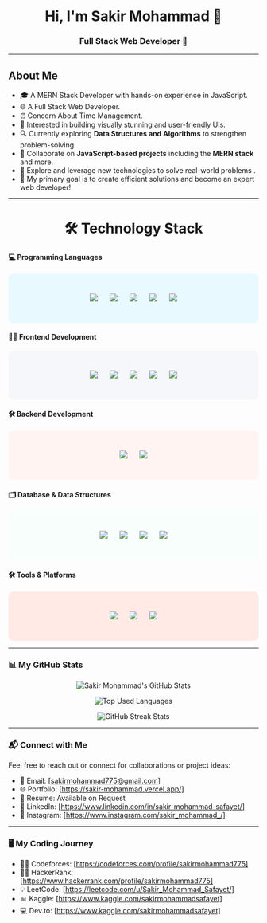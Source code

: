 <!-- Header -->
<div><h1 align="center">Hi, I'm Sakir Mohammad 👋</h1>
<h3 align="center">Full Stack Web Developer 🚀</h3>
</div>

---

## About Me 

- 🎓 A MERN Stack Developer with hands-on experience in JavaScript.   
- 🌐 A Full Stack Web Developer.
- ⏰ Concern About Time Management.
- 🎨 Interested in building visually stunning and user-friendly UIs.  
- 🔍 Currently exploring **Data Structures and Algorithms** to strengthen problem-solving.  
- 🤝 Collaborate on **JavaScript-based projects** including the **MERN stack** and more.
- 🌟 Explore and leverage new technologies to solve real-world problems .
-  💼 My primary goal is to create efficient solutions and become an expert web developer!
  

---

<h1 align="center"> 🛠️ Technology Stack </h1>  

#### 💻 **Programming Languages**  
<div align="center" style="background-color:#e8f9ff;padding:30px;border-radius:10px;">  
  <img src="https://img.shields.io/badge/C%20-%2300599C.svg?style=for-the-badge&logo=c&logoColor=white" style="margin:10px;" />  
  <img src="https://img.shields.io/badge/C++%20-%2300599C.svg?style=for-the-badge&logo=c%2B%2B&logoColor=white" style="margin:10px;" />  
  <img src="https://img.shields.io/badge/JavaScript-%23F7DF1E.svg?style=for-the-badge&logo=javascript&logoColor=black" style="margin:10px;" />  
  <img src="https://img.shields.io/badge/TypeScript-%233178C6.svg?style=for-the-badge&logo=typescript&logoColor=white" style="margin:10px;" />  
  <img src="https://img.shields.io/badge/Python-%233776AB.svg?style=for-the-badge&logo=python&logoColor=white" style="margin:10px;" />  
</div>  


#### 👨‍🎨 **Frontend Development**  
<div align="center" style="background-color:#f5f7fa;padding:30px;border-radius:10px;">  
  <img src="https://img.shields.io/badge/HTML5-%23E34F26.svg?style=for-the-badge&logo=html5&logoColor=white" style="margin:10px;" />  
  <img src="https://img.shields.io/badge/CSS3-%231572B6.svg?style=for-the-badge&logo=css3&logoColor=white" style="margin:10px;" />  
  <img src="https://img.shields.io/badge/Bootstrap-%23563D7C.svg?style=for-the-badge&logo=bootstrap&logoColor=white" style="margin:10px;" />  
  <img src="https://img.shields.io/badge/TailwindCSS-%2338B2AC.svg?style=for-the-badge&logo=tailwind-css&logoColor=white" style="margin:10px;" />  
  <img src="https://img.shields.io/badge/ReactJS-%2361DAFB.svg?style=for-the-badge&logo=react&logoColor=black" style="margin:10px;" />  
</div>  

#### 🛠️ **Backend Development**  
<div align="center" style="background-color:#fff4f2;padding:30px;border-radius:10px;">  
  <img src="https://img.shields.io/badge/Node.js-%23339933.svg?style=for-the-badge&logo=node.js&logoColor=white" style="margin:10px;" />  
  <img src="https://img.shields.io/badge/Express.js-%23000000.svg?style=for-the-badge&logo=express&logoColor=white" style="margin:10px;" />  
</div>  

#### 🗂️ **Database & Data Structures**  
<div align="center" style="background-color:#f7fefc;padding:30px;border-radius:10px;">  
  <img src="https://img.shields.io/badge/MongoDB-%2347A248.svg?style=for-the-badge&logo=mongodb&logoColor=white" style="margin:10px;" />  
  <img src="https://img.shields.io/badge/MySQL-%234479A1.svg?style=for-the-badge&logo=mysql&logoColor=white" style="margin:10px;" />  
  <img src="https://img.shields.io/badge/Data%20Structures-%23246F23.svg?style=for-the-badge&logo=algolia&logoColor=white" style="margin:10px;" />  
  <img src="https://img.shields.io/badge/Algorithms-%23255355.svg?style=for-the-badge&logo=codeforces&logoColor=white" style="margin:10px;" />  
</div>  


#### 🛠️ **Tools & Platforms**  
<div align="center" style="background-color:#ffeae6;padding:30px;border-radius:10px;">  
  <img src="https://img.shields.io/badge/Firebase-%23FFCA28.svg?style=for-the-badge&logo=firebase&logoColor=black" style="margin:10px;" />  
  <img src="https://img.shields.io/badge/Slack-%234A154B.svg?style=for-the-badge&logo=slack&logoColor=white" style="margin:10px;" />  
  <img src="https://img.shields.io/badge/Notion-%23000000.svg?style=for-the-badge&logo=notion&logoColor=white" style="margin:10px;" />  
</div>  

---  

### 📊 My GitHub Stats

<p align="center">
  <img align="center" src="https://github-readme-stats.vercel.app/api?username=sakirmohammad775&show_icons=true&theme=radical&count_private=true" alt="Sakir Mohammad's GitHub Stats" />
</p>

<p align="center">
  <img align="center" src="https://github-readme-stats.vercel.app/api/top-langs/?username=sakirmohammad775&layout=compact&theme=radical" alt="Top Used Languages" />
</p>

<p align="center">
  <img src="https://github-readme-streak-stats.herokuapp.com/?user=sakirmohammad775&theme=radical" alt="GitHub Streak Stats" />
</p>

---

### 📬 Connect with Me  
Feel free to reach out or connect for collaborations or project ideas:  

- 📧 Email: [sakirmohammad775@gmail.com] 
- 🌐 Portfolio: [https://sakir-mohammad.vercel.app/]  
- 📄 Resume: Available on Request  
- 💼 LinkedIn: [https://www.linkedin.com/in/sakir-mohammad-safayet/]  
- 📸 Instagram: [https://www.instagram.com/sakir_mohammad_/] 


---

### 🖥️ My Coding Journey

- 🧑‍💻 Codeforces: [https://codeforces.com/profile/sakirmohammad775]
- 🧑‍💻 HackerRank: [https://www.hackerrank.com/profile/sakirmohammad775]
- 💡 LeetCode: [https://leetcode.com/u/Sakir_Mohammad_Safayet/]
- 📊 Kaggle: [https://www.kaggle.com/sakirmohammadsafayet]
- 💻 Dev.to: [https://www.kaggle.com/sakirmohammadsafayet]
